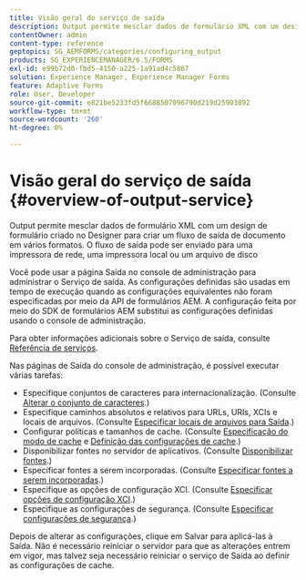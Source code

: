 ```yaml
---
title: Visão geral do serviço de saída
description: Output permite mesclar dados de formulário XML com um design de formulário criado no Designer para criar um fluxo de saída de documento em vários formatos.
contentOwner: admin
content-type: reference
geptopics: SG_AEMFORMS/categories/configuring_output
products: SG_EXPERIENCEMANAGER/6.5/FORMS
exl-id: e99b72d0-fbd5-4150-a225-1a91ad4c5867
solution: Experience Manager, Experience Manager Forms
feature: Adaptive Forms
role: User, Developer
source-git-commit: e821be5233fd5f6688507096790d219d25903892
workflow-type: tm+mt
source-wordcount: '260'
ht-degree: 0%

---
```


# Visão geral do serviço de saída {#overview-of-output-service}

Output permite mesclar dados de formulário XML com um design de formulário criado no Designer para criar um fluxo de saída de documento em vários formatos. O fluxo de saída pode ser enviado para uma impressora de rede, uma impressora local ou um arquivo de disco

Você pode usar a página Saída no console de administração para administrar o Serviço de saída. As configurações definidas são usadas em tempo de execução quando as configurações equivalentes não foram especificadas por meio da API de formulários AEM. A configuração feita por meio do SDK de formulários AEM substitui as configurações definidas usando o console de administração.

Para obter informações adicionais sobre o Serviço de saída, consulte [Referência de serviços](https://www.adobe.com/go/learn_aemforms_services_61).

Nas páginas de Saída do console de administração, é possível executar várias tarefas:

* Especifique conjuntos de caracteres para internacionalização. (Consulte [Alterar o conjunto de caracteres](/help/forms/using/admin-help/change-character-set.md#change-the-character-set).)
* Especifique caminhos absolutos e relativos para URLs, URIs, XCIs e locais de arquivos. (Consulte [Especificar locais de arquivos para Saída](/help/forms/using/admin-help/specify-file-locations-output.md#specify-file-locations-for-output).)
* Configurar políticas e tamanhos de cache. (Consulte [Especificação do modo de cache](/help/forms/using/admin-help/configuring-caching-output.md#specifying-the-cache-mode) e [Definição das configurações de cache](/help/forms/using/admin-help/configuring-caching-output.md#configuring-cache-settings).)
* Disponibilizar fontes no servidor de aplicativos. (Consulte [Disponibilizar fontes](/help/forms/using/admin-help/make-fonts-available.md#make-fonts-available).)
* Especificar fontes a serem incorporadas. (Consulte [Especificar fontes a serem incorporadas](/help/forms/using/admin-help/specify-fonts-embed.md#specify-fonts-to-embed).)
* Especifique as opções de configuração XCI. (Consulte [Especificar opções de configuração XCI](/help/forms/using/admin-help/specify-xci-configuration-options.md#specify-xci-configuration-options).)
* Especifique as configurações de segurança. (Consulte [Especificar configurações de segurança](/help/forms/using/admin-help/specify-security-settings.md#specify-security-settings).)

Depois de alterar as configurações, clique em Salvar para aplicá-las à Saída. Não é necessário reiniciar o servidor para que as alterações entrem em vigor, mas talvez seja necessário reiniciar o serviço de Saída ao definir as configurações de cache.
